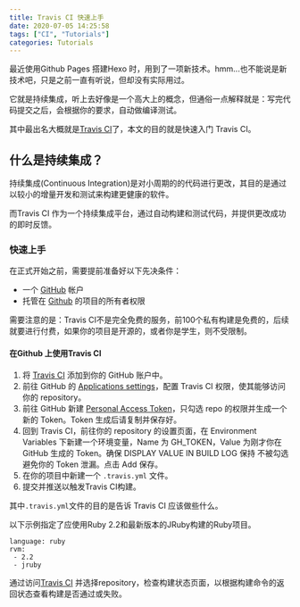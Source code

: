 ```yaml
---
title: Travis CI 快速上手
date: 2020-07-05 14:25:58
tags: ["CI", "Tutorials"]
categories: Tutorials
---
```


最近使用Github Pages 搭建Hexo 时，用到了一项新技术。hmm...也不能说是新技术吧，只是之前一直有听说，但却没有实际用过。

它就是持续集成，听上去好像是一个高大上的概念，但通俗一点解释就是：写完代码提交之后，会根据你的要求，自动做编译测试。

其中最出名大概就是[Travis CI](https://travis-ci.com/)了，本文的目的就是快速入门 Travis CI。

<!-- more -->

## 什么是持续集成？
持续集成(Continuous Integration)是对小周期的的代码进行更改，其目的是通过以较小的增量开发和测试来构建更健康的软件。

而Travis CI 作为一个持续集成平台，通过自动构建和测试代码，并提供更改成功的即时反馈。

### 快速上手
在正式开始之前，需要提前准备好以下先决条件：
* 一个 [GitHub](https://github.com/) 帐户
* 托管在 [Github](https://github.com/) 的项目的所有者权限

需要注意的是：Travis CI不是完全免费的服务，前100个私有构建是免费的，后续就要进行付费，如果你的项目是开源的，或者你是学生，则不受限制。

#### 在Github 上使用Travis CI
1. 将 [Travis CI](https://github.com/marketplace/travis-ci) 添加到你的 GitHub 账户中。
2. 前往 GitHub 的 [Applications settings](https://github.com/settings/installations)，配置 Travis CI 权限，使其能够访问你的 repository。
3. 前往 GitHub 新建 [Personal Access Token](https://github.com/settings/tokens)，只勾选 repo 的权限并生成一个新的 Token。Token 生成后请复制并保存好。
4. 回到 Travis CI，前往你的 repository 的设置页面，在 Environment Variables 下新建一个环境变量，Name 为 GH_TOKEN，Value 为刚才你在 GitHub 生成的 Token。确保 DISPLAY VALUE IN BUILD LOG 保持 不被勾选 避免你的 Token 泄漏。点击 Add 保存。
5. 在你的项目中新建一个 `.travis.yml` 文件。
6. 提交并推送以触发Travis CI构建。

其中`.travis.yml`文件的目的是告诉 Travis CI 应该做些什么。

以下示例指定了应使用Ruby 2.2和最新版本的JRuby构建的Ruby项目。
```
language: ruby
rvm:
 - 2.2
 - jruby
```

通过访问[Travis CI](https://travis-ci.com/auth) 并选择repository，检查构建状态页面，以根据构建命令的返回状态查看构建是否通过或失败。